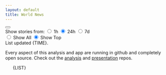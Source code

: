 ```yaml
---
layout: default
title: World News
---
```


<div markdown="0">

<div id="controls">
    <!-- a clickable gear button that opens/collapses a div containing controls for the feed -->
    <button class="btn btn-outline-secondary" type="button" data-bs-toggle="collapse" data-bs-target="#controls-collapse" aria-expanded="false" aria-controls="controls-collapse">
        <i class="fas fa-gear"></i>
    </button>
    <div class="collapse" id="controls-collapse">
        <!--- radio buttons for Show stories from 1h, 24h, 1d -->
        <div class="btn-group btn-group-toggle" data-toggle="buttons">
            Show stories from:
            <label class="btn btn-secondary">
                <input type="radio" name="period" id="option1" autocomplete="off"> 1h
            </label>
            <label class="btn btn-secondary active">
                <input type="radio" name="period" id="option2" autocomplete="off" checked> 24h
            </label>
            <label class="btn btn-secondary">
                <input type="radio" name="period" id="option3" autocomplete="off"> 7d
            </label>
        </div>
        <!--- radio buttons for Show All, Show Top -->
        <div class="btn-group btn-group-toggle" data-toggle="buttons">
            <label class="btn btn-secondary">
                <input type="radio" name="view" id="option4" autocomplete="off"> Show All
            </label>
            <label class="btn btn-secondary active">
                <input type="radio" name="view" id="option5" autocomplete="off" checked> Show Top
            </label>
        </div>
    </div>
</div>

<div class="byline small text-muted">List updated <span class="datetime">{TIME}</span>.</div>

<p>Every aspect of this analysis and app are running in github and completely open source.
Check out the <a href="https://github.com/Castro-Media/Analysis">analysis</a> and
<a href="https://github.com/Castro-Media/TopStoryReview.com">presentation</a> repos.</p>
<ul>
{LIST}
</ul>
</div>
